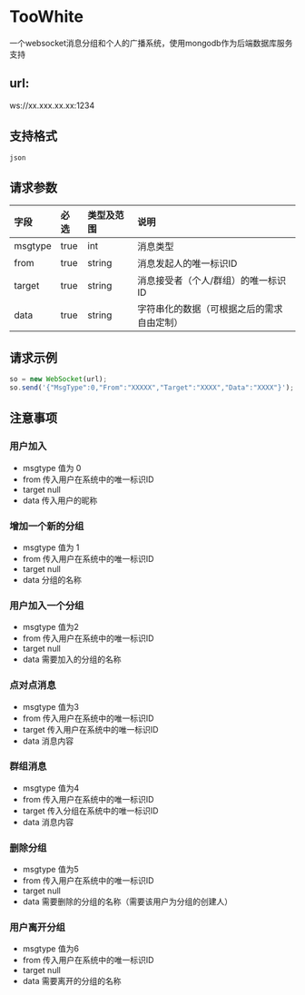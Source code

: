 # TooWhite
一个websocket消息分组和个人的广播系统，使用mongodb作为后端数据库服务支持

## url:
ws://xx.xxx.xx.xx:1234

##  支持格式
    json

##  请求参数
| 字段                     |   必选            |   类型及范围    | 说明                               |
|:-------------------------|:----------------- |:----------------|:-----------------------------------|
|msgtype|true|int|消息类型|
|from|true|string|消息发起人的唯一标识ID|
|target|true|string|消息接受者（个人/群组）的唯一标识ID|
|data|true|string|字符串化的数据（可根据之后的需求自由定制）|


##  请求示例
```javascript
so = new WebSocket(url);
so.send('{"MsgType":0,"From":"XXXXX","Target":"XXXX","Data":"XXXX"}');
```

##  注意事项
### 用户加入
* msgtype 值为 0
* from 传入用户在系统中的唯一标识ID
* target null
* data 传入用户的昵称

### 增加一个新的分组
* msgtype 值为 1
* from 传入用户在系统中的唯一标识ID
* target null 
* data 分组的名称

### 用户加入一个分组
* msgtype 值为2
* from 传入用户在系统中的唯一标识ID
* target null
* data 需要加入的分组的名称

### 点对点消息
* msgtype 值为3
* from 传入用户在系统中的唯一标识ID
* target 传入用户在系统中的唯一标识ID
* data 消息内容

### 群组消息
* msgtype 值为4
* from 传入用户在系统中的唯一标识ID
* target 传入分组在系统中的唯一标识ID
* data 消息内容

### 删除分组
* msgtype 值为5
* from 传入用户在系统中的唯一标识ID
* target null
* data 需要删除的分组的名称（需要该用户为分组的创建人）

### 用户离开分组
* msgtype 值为6
* from 传入用户在系统中的唯一标识ID
* target null
* data 需要离开的分组的名称

